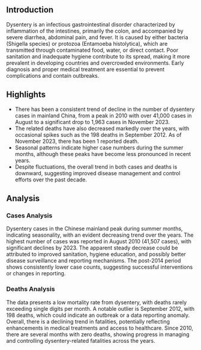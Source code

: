 ## Introduction

Dysentery is an infectious gastrointestinal disorder characterized by inflammation of the intestines, primarily the colon, and accompanied by severe diarrhea, abdominal pain, and fever. It is caused by either bacteria (Shigella species) or protozoa (Entamoeba histolytica), which are transmitted through contaminated food, water, or direct contact. Poor sanitation and inadequate hygiene contribute to its spread, making it more prevalent in developing countries and overcrowded environments. Early diagnosis and proper medical treatment are essential to prevent complications and contain outbreaks.
## Highlights

- There has been a consistent trend of decline in the number of dysentery cases in mainland China, from a peak in 2010 with over 41,000 cases in August to a significant drop to 1,963 cases in November 2023. <br/>
- The related deaths have also decreased markedly over the years, with occasional spikes such as the 198 deaths in September 2012. As of November 2023, there has been 1 reported death. <br/>
- Seasonal patterns indicate higher case numbers during the summer months, although these peaks have become less pronounced in recent years. <br/>
- Despite fluctuations, the overall trend in both cases and deaths is downward, suggesting improved disease management and control efforts over the past decade. <br/>
## Analysis

### Cases Analysis
Dysentery cases in the Chinese mainland peak during summer months, indicating seasonality, with an evident decreasing trend over the years. The highest number of cases was reported in August 2010 (41,507 cases), with significant declines by 2023. The apparent steady decrease could be attributed to improved sanitation, hygiene education, and possibly better disease surveillance and reporting mechanisms. The post-2014 period shows consistently lower case counts, suggesting successful interventions or changes in reporting.

### Deaths Analysis
The data presents a low mortality rate from dysentery, with deaths rarely exceeding single digits per month. A notable outlier is September 2012, with 198 deaths, which could indicate an outbreak or a data reporting anomaly. Overall, there is a declining trend in fatalities, potentially reflecting enhancements in medical treatments and access to healthcare. Since 2010, there are several months with zero deaths, showing progress in managing and controlling dysentery-related fatalities across the years.
